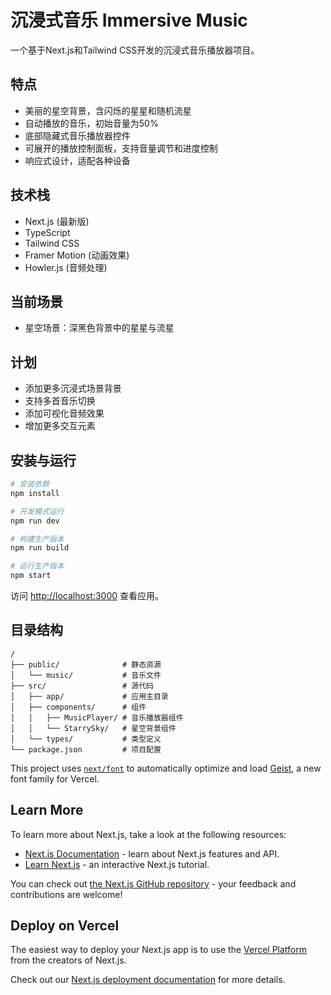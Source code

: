 # 沉浸式音乐 Immersive Music

一个基于Next.js和Tailwind CSS开发的沉浸式音乐播放器项目。

## 特点

- 美丽的星空背景，含闪烁的星星和随机流星
- 自动播放的音乐，初始音量为50%
- 底部隐藏式音乐播放器控件
- 可展开的播放控制面板，支持音量调节和进度控制
- 响应式设计，适配各种设备

## 技术栈

- Next.js (最新版)
- TypeScript
- Tailwind CSS
- Framer Motion (动画效果)
- Howler.js (音频处理)

## 当前场景

- 星空场景：深黑色背景中的星星与流星

## 计划

- 添加更多沉浸式场景背景
- 支持多首音乐切换
- 添加可视化音频效果
- 增加更多交互元素

## 安装与运行

```bash
# 安装依赖
npm install

# 开发模式运行
npm run dev

# 构建生产版本
npm run build

# 运行生产版本
npm start
```

访问 [http://localhost:3000](http://localhost:3000) 查看应用。

## 目录结构

```
/
├── public/              # 静态资源
│   └── music/           # 音乐文件
├── src/                 # 源代码
│   ├── app/             # 应用主目录
│   ├── components/      # 组件
│   │   ├── MusicPlayer/ # 音乐播放器组件
│   │   └── StarrySky/   # 星空背景组件
│   └── types/           # 类型定义
└── package.json         # 项目配置
```

This project uses [`next/font`](https://nextjs.org/docs/app/building-your-application/optimizing/fonts) to automatically optimize and load [Geist](https://vercel.com/font), a new font family for Vercel.

## Learn More

To learn more about Next.js, take a look at the following resources:

- [Next.js Documentation](https://nextjs.org/docs) - learn about Next.js features and API.
- [Learn Next.js](https://nextjs.org/learn) - an interactive Next.js tutorial.

You can check out [the Next.js GitHub repository](https://github.com/vercel/next.js) - your feedback and contributions are welcome!

## Deploy on Vercel

The easiest way to deploy your Next.js app is to use the [Vercel Platform](https://vercel.com/new?utm_medium=default-template&filter=next.js&utm_source=create-next-app&utm_campaign=create-next-app-readme) from the creators of Next.js.

Check out our [Next.js deployment documentation](https://nextjs.org/docs/app/building-your-application/deploying) for more details.
